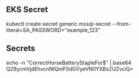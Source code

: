 ## EKS Secret
kubectl create secret generic mssql-secret --from-literal=SA_PASSWORD="example_123"


## Secrets
echo -n "CorrectHorseBatteryStapleFor$" | base64                                                                                                                           
Q29ycmVjdEhvcnNlQmF0dGVyeVN0YXBsZUZvciQ=
